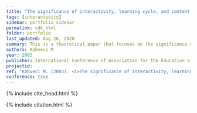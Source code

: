 ```yaml
---
title: "The significance of interactivity, learning cycle, and content knowledge in science teaching and teacher preparation programs"
tags: [interactivity]
sidebar: portfolio_sidebar
permalink: cdk.html
folder: portfolio
last_updated: Aug 26, 2020
summary: This is a theoretical paper that focuses on the significance of interactivity, learning cycle, and content knowledge in the context of science teaching and teacher preparation programs.
authors: Kahveci M
year: 2003
publisher: International Conference of Association for the Education of Teachers of Science (AETS)
projectid:
ref: "Kahveci M. (2003). <i>The significance of interactivity, learning cycle, and content knowledge in science teaching and teacher preparation programs</i>. Paper presented at the International Conference of Association for the Education of Teachers of Science (AETS). St. Louis Hyatt at Union Station, Missouri, USA. January 29 - February 2, 2003."
conference: true 
---
```

{% include cite_head.html %}

{% include citation.html %}
